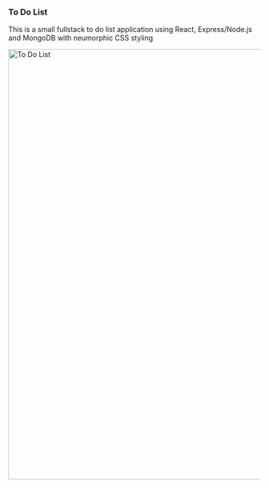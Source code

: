 ### To Do List

This is a small fullstack to do list application using React, Express/Node.js and MongoDB with neumorphic CSS styling

<img width="858" alt="To Do List" src="https://github.com/jeff-ho/toDo/assets/55267263/71ab6fea-d1c1-4d3c-8082-2be19a0f8d08">
